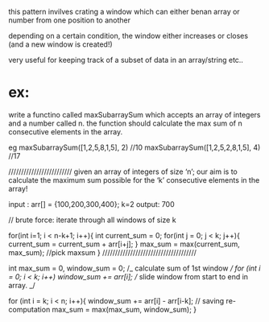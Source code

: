 this pattern invilves crating a window which can either benan array or number from one position to another

depending on a certain condition, the window either increases or closes (and a new window is created!)

very useful for keeping track of a subset of data in an array/string etc..

# ex:

write a functino called maxSubarraySum which accepts an array of integers and a number called n. the function should calculate the max sum of n consecutive elements in the array.

eg maxSubarraySum([1,2,5,8,1,5], 2) //10
maxSubarraySum([1,2,5,2,8,1,5], 4) //17

/////////////////////////
given an array of integers of size ‘n’;
our aim is to calculate the maximum sum possible for the ‘k’ consecutive elements in the array!

input : arr[] = {100,200,300,400};
k=2
output: 700

// brute force: iterate through all windows of size k

for(int i=1; i < n-k+1; i++){
int current_sum = 0;
for(int j = 0; j < k; j++){
current_sum = current_sum + arr[i+j];
}
max_sum = max(current_sum, max_sum); //pick maxsum
}
/////////////////////////////////////

int max_sum = 0, window_sum = 0;
/_ calculate sum of 1st window _/
for (int i = 0; i < k; i++) window_sum += arr[i];
/_ slide window from start to end in array. _/

for (int i = k; i < n; i++){
window_sum += arr[i] - arr[i-k]; // saving re-computation
max_sum = max(max_sum, window_sum);
}
